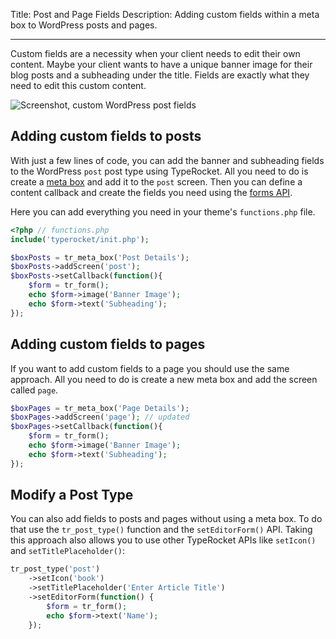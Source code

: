 Title: Post and Page Fields
Description: Adding custom fields within a meta box to WordPress posts and pages.

---

Custom fields are a necessity when your client needs to edit their own content. Maybe your client wants to have a unique banner image for their blog posts and a subheading under the title. Fields are exactly what they need to edit this custom content.

![Screenshot, custom WordPress post fields](https://typerocket.com/wp-content/uploads/2015/08/typerocket-post-custom-fields.png)

## Adding custom fields to posts

With just a few lines of code, you can add the banner and subheading fields to the WordPress `post` post type using TypeRocket. All you need to do is create a [meta box](/docs/v4/meta-boxes/) and add it to the `post` screen. Then you can define a content callback and create the fields you need using the [forms API](/docs/v4/forms/).

Here you can add everything you need in your theme's `functions.php` file.

```php
<?php // functions.php
include('typerocket/init.php');

$boxPosts = tr_meta_box('Post Details');
$boxPosts->addScreen('post');
$boxPosts->setCallback(function(){
    $form = tr_form();
    echo $form->image('Banner Image');
    echo $form->text('Subheading');
});
```

## Adding custom fields to pages

If you want to add custom fields to a page you should use the same approach. All you need to do is create a new meta box and add the screen called `page`.

```php
$boxPages = tr_meta_box('Page Details');
$boxPages->addScreen('page'); // updated
$boxPages->setCallback(function(){
    $form = tr_form();
    echo $form->image('Banner Image');
    echo $form->text('Subheading');
});
```

## Modify a Post Type

You can also add fields to posts and pages without using a meta box. To do that use the `tr_post_type()` function and the `setEditorForm()` API. Taking this approach also allows you to use other TypeRocket APIs like `setIcon()` and `setTitlePlaceholder()`:

```php
tr_post_type('post')
    ->setIcon('book')
    ->setTitlePlaceholder('Enter Article Title')
    ->setEditorForm(function() {
        $form = tr_form();
        echo $form->text('Name');
    });
```